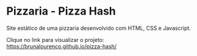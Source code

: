 # Pizzaria - Pizza Hash

Site estático de uma pizzaria desenvolvido com HTML, CSS e Javascript.

Clique no link para visualizar o projeto: https://brunalourenco.github.io/pizza-hash/
